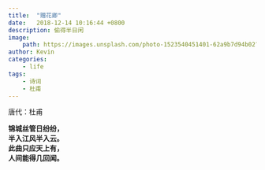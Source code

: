 ```yaml
---
title:  "赠花卿"
date:   2018-12-14 10:16:44 +0800
description: 偷得半日闲
image:      
    path: https://images.unsplash.com/photo-1523540451401-62a9b7d94b02?ixlib=rb-1.2.1&ixid=eyJhcHBfaWQiOjEyMDd9&auto=format&fit=crop&w=1951&q=80
author: Kevin
categories: 
    - life
tags:
    - 诗词
    - 杜甫
---
```


唐代：杜甫

**锦城丝管日纷纷，**  
**半入江风半入云。**  
**此曲只应天上有，**  
**人间能得几回闻。**  
